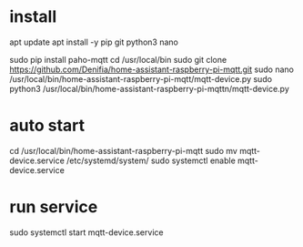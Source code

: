 # install
apt update
apt install -y pip git python3 nano

sudo pip install paho-mqtt
cd /usr/local/bin
sudo git clone https://github.com/Denifia/home-assistant-raspberry-pi-mqtt.git
sudo nano /usr/local/bin/home-assistant-raspberry-pi-mqtt/mqtt-device.py
sudo python3 /usr/local/bin/home-assistant-raspberry-pi-mqttn/mqtt-device.py

# auto start
cd /usr/local/bin/home-assistant-raspberry-pi-mqtt
sudo mv mqtt-device.service /etc/systemd/system/
sudo systemctl enable mqtt-device.service

# run service
sudo systemctl start mqtt-device.service
